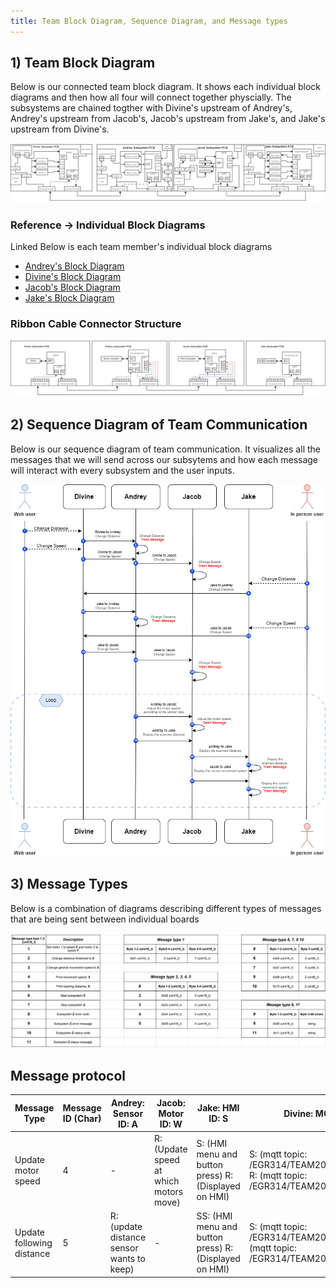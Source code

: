 ```yaml
---
title: Team Block Diagram, Sequence Diagram, and Message types
---
```


## 1) Team Block Diagram

Below is our connected team block diagram. It shows each individual block diagrams and then how all four will connect together physcially. The subsystems are chained togther with Divine's upstream of Andrey's, Andrey's upstream from Jacob's, Jacob's upstream from Jake's, and Jake's upstream from Divine's.

![diagram_01](Team_Block.png "Team block diagram")

### Reference -> Individual Block Diagrams

Linked Below is each team member's individual block diagrams

- [Andrey's Block Diagram](https://lordandrey17.github.io/andreypodoprigora.github.io/Personal-Block-Diagram/)
- [Divine's Block Diagram]()
- [Jacob's Block Diagram]()
- [Jake's Block Diagram](https://jakestrube.github.io/DataSheet/Individual_BlockDiagram/)

### Ribbon Cable Connector Structure

![diagram_015](Ribbon.png "Ribbon cable structure")

## 2) Sequence Diagram of Team Communication

Below is our sequence diagram of team communication. It visualizes all the messages that we will send across our subsytems and how each message will interact with every subsystem and the user inputs. 

![diagram_02](Comm.png "Sequence diagram")

## 3) Message Types

Below is a combination of diagrams describing different types of messages that are being sent between individual boards

![diagram_03](Mes_Str.png "Message types")






## Message protocol

| Message Type | Message ID (Char) | Andrey: Sensor ID: A | Jacob: Motor ID: W | Jake: HMI ID: S | Divine: MQTT ID: D|
|--------------|------------|----------------------|--------------------|-----------------|-------------------|
| Update motor speed | 4 | - | R: (Update speed at which motors move) | S: (HMI menu and button press) R:(Displayed on HMI) | S: (mqtt topic: /EGR314/TEAM204/MOTORSPEED) R: (mqtt topic: /EGR314/TEAM204/MOTORSPEED)|
| Update following distance | 5 | R: (update distance sensor wants to keep) | - | SS: (HMI menu and button press) R:(Displayed on HMI) | S: (mqtt topic: /EGR314/TEAM204/DISTANCE) R: (mqtt topic: /EGR314/TEAM204/DISTANCE) |


